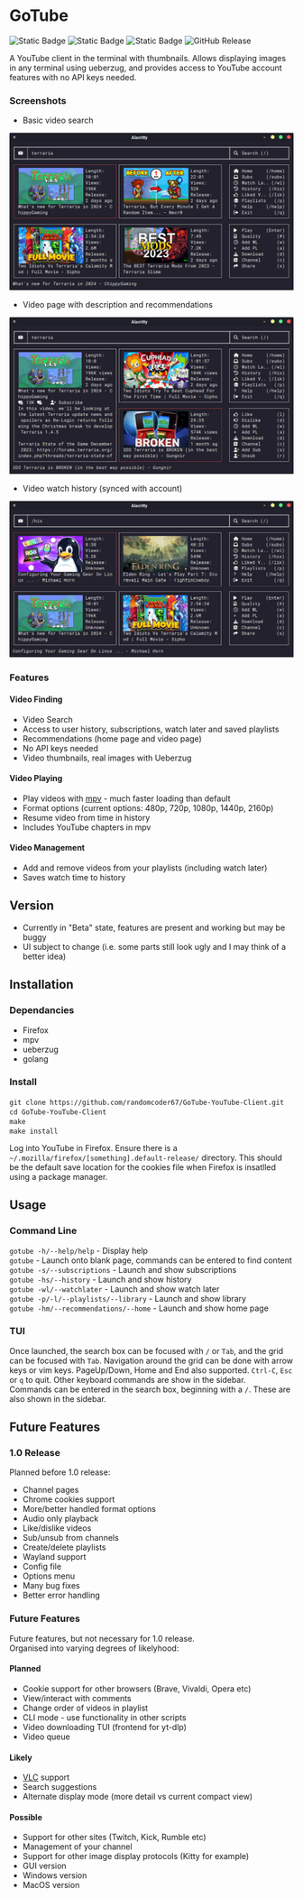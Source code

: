 # GoTube

![Static Badge](https://img.shields.io/badge/Linux-grey?logo=linux)
![Static Badge](https://img.shields.io/badge/Golang-007D9C)
![Static Badge](https://img.shields.io/badge/Usage-Terminal_YouTube_Client-blue)
![GitHub Release](https://img.shields.io/github/v/tag/randomcoder67/GoTube-YouTube-Client)

A YouTube client in the terminal with thumbnails. Allows displaying images in any terminal using ueberzug, and provides access to YouTube account features with no API keys needed.

### Screenshots

* Basic video search

![Video Search](.screenshots/search.png)

* Video page with description and recommendations

![Video Page](.screenshots/videoPage.png)

* Video watch history (synced with account)

![Watch History](.screenshots/history.png)

### Features

#### Video Finding

* Video Search
* Access to user history, subscriptions, watch later and saved playlists
* Recommendations (home page and video page)
* No API keys needed
* Video thumbnails, real images with Ueberzug

#### Video Playing

* Play videos with [mpv](https://github.com/mpv-player/mpv) - much faster loading than default
* Format options (current options: 480p, 720p, 1080p, 1440p, 2160p)
* Resume video from time in history
* Includes YouTube chapters in mpv

#### Video Management

* Add and remove videos from your playlists (including watch later)
* Saves watch time to history

## Version

* Currently in "Beta" state, features are present and working but may be buggy
* UI subject to change (i.e. some parts still look ugly and I may think of a better idea)

## Installation

### Dependancies

* Firefox
* mpv
* ueberzug
* golang

### Install

`git clone https://github.com/randomcoder67/GoTube-YouTube-Client.git`  
`cd GoTube-YouTube-Client`  
`make`  
`make install`  

Log into YouTube in Firefox. Ensure there is a `~/.mozilla/firefox/[something].default-release/` directory. This should be the default save location for the cookies file when Firefox is insatlled using a package manager.

## Usage

### Command Line

`gotube -h/--help/help` - Display help  
`gotube` - Launch onto blank page, commands can be entered to find content  
`gotube -s/--subscriptions` - Launch and show subscriptions  
`gotube -hs/--history` - Launch and show history  
`gotube -wl/--watchlater` - Launch and show watch later  
`gotube -p/-l/--playlists/--library` - Launch and show library  
`gotube -hm/--recommendations/--home` - Launch and show home page  

### TUI

Once launched, the search box can be focused with `/` or `Tab`, and the grid can be focused with `Tab`. Navigation around the grid can be done with arrow keys or vim keys. PageUp/Down, Home and End also supported. `Ctrl-C`, `Esc` or `q` to quit. Other keyboard commands are show in the sidebar.  
Commands can be entered in the search box, beginning with a `/`. These are also shown in the sidebar.

## Future Features

### 1.0 Release

Planned before 1.0 release:

* Channel pages
* Chrome cookies support
* More/better handled format options
* Audio only playback
* Like/dislike videos
* Sub/unsub from channels
* Create/delete playlists
* Wayland support
* Config file
* Options menu
* Many bug fixes
* Better error handling

### Future Features

Future features, but not necessary for 1.0 release.  
Organised into varying degrees of likelyhood:

#### Planned

* Cookie support for other browsers (Brave, Vivaldi, Opera etc)
* View/interact with comments
* Change order of videos in playlist
* CLI mode - use functionality in other scripts
* Video downloading TUI (frontend for yt-dlp)
* Video queue

#### Likely

* [VLC](https://www.videolan.org/) support
* Search suggestions
* Alternate display mode (more detail vs current compact view)

#### Possible

* Support for other sites (Twitch, Kick, Rumble etc)
* Management of your channel
* Support for other image display protocols (Kitty for example)
* GUI version
* Windows version
* MacOS version
